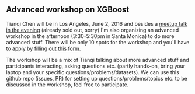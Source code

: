 ## Advanced workshop on XGBoost 

Tianqi Chen will be in Los Angeles, June 2, 2016 and besides a 
[meetup talk in the evening](https://www.eventbrite.com/e/xgboost-a-scalable-tree-boosting-system-tickets-25443090970) 
(already sold out, sorry)
I'm also organizing an advanced workshop in the afternoon (3:30-5:30pm in Santa Monica) to do more advanced stuff.
There will be only 10 spots for the workshop and you'll have to 
[apply by filling out this form](https://docs.google.com/forms/d/14rlZFGKBOblu-ynuHp3ev-wrhZqSHQpiHeyjuaVKqN4/viewform?edit_requested=true).

The workshop will be a mix of Tianqi talking about more advanced stuff and participants interacting, asking questions etc. (partly hands-on, bring your laptop and your specific questions/problems/datasets). We can use this github repo (issues, PR) for setting up questions/problems/topics etc. to be discussed in the workshop, feel free to participate.  
